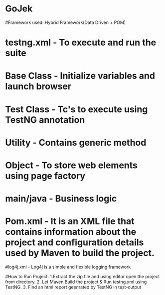# GoJek

#Framework used: Hybrid Framework(Data Driven + POM)

# testng.xml - To execute and run the suite
# Base Class - Initialize variables and launch browser
# Test Class - Tc's to execute using TestNG annotation
# Utility - Contains generic method
# Object - To store web elements using page factory
# main/java - Business logic
# Pom.xml - It is an XML file that contains information about the project and configuration details used by Maven to build the project.
#log4j.xml - Log4j is a simple and flexible logging framework

#How to Run Project:
1.Extract the zip file and using editor open the project from directory.
2. Let Maven Build the project & Run testng.xml using TestNG.
3. Find an html report geenrated by TestNG in test-output 
